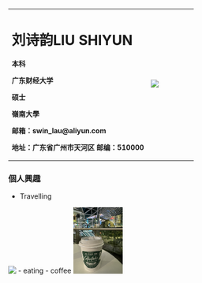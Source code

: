 <table border="0">
  <tr>
    <td width="75%">
      <h1>刘诗韵LIU SHIYUN</h1>
      <p><b>本科</b></p >
      <p><b>广东财经大学</b></p >
      <p><b>硕士</b></p >
      <p><b>嶺南大學</b></p >
      <p><b>邮箱：swin_lau@aliyun.com</b></p >
      <p><b>地址：广东省广州市天河区
邮编：510000</b></p >
    </td>
    <td width="25%">
     <img src="/1021-2.jpg" width="100%">
    </td>
  </tr>
</table>


### 個人興趣
- Travelling
 <tr>
     <td width="25%">
     <img src="/1021-3.jpg" width="20%">
    </td>
  </tr>
</table>
- eating
- coffee
 <tr>
    <td width="25%">
     <img src="1021-1.jpg"width="20%">      
    </td>
  </tr>
</table>



